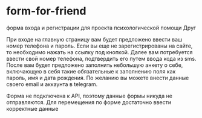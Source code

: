 # form-for-friend
форма входа и регистрации для проекта психологической помощи Друг

При входе на главную страницу вам будет предложено ввести ваш номер телефона и пароль. 
Если вы еще не зарегистрированы на сайте, то необходимо нажать на ссылку под кнопкой. Далее вам потребуется ввести свой номер телефона, подтвердить его путем ввода кода из sms. После вам будет предложено заполнить небольшую анкету о себе, включающую в себя такие обязательные к заполнению поля как пароль, имя и дата рождения. По желанию вы можете внести данные своего email и аккаунта в telegram.

Форма не подключена к API, поэтому данные формы никуда не отправляются. Для перемещения по форме достаточно ввести корректные данные

